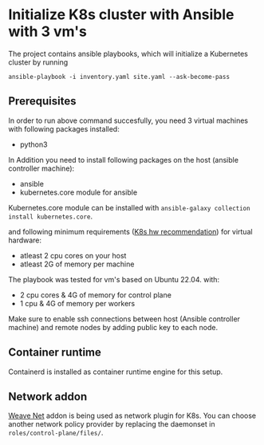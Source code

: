 # Initialize K8s cluster with Ansible with 3 vm's

The project contains ansible playbooks, which will initialize a Kubernetes cluster by running 

`ansible-playbook -i inventory.yaml site.yaml --ask-become-pass`

## Prerequisites

In order to run above command succesfully, you need 3 virtual machines with following packages installed:

- python3

In Addition you need to install following packages on the host (ansible controller machine):

- ansible 
- kubernetes.core module for ansible

Kubernetes.core module can be installed with `ansible-galaxy collection install kubernetes.core`.

and following minimum requirements ([K8s hw recommendation](https://kubernetes.io/docs/setup/production-environment/tools/kubeadm/install-kubeadm/)) for virtual hardware:

- atleast 2 cpu cores on your host
- atleast 2G of memory per machine 

The playbook was tested for vm's based on Ubuntu 22.04. with:
- 2 cpu cores & 4G of memory for control plane
- 1 cpu & 4G of memory per workers

Make sure to enable ssh connections between host (Ansible controller machine) and remote nodes by adding public key to each node.

## Container runtime

Containerd is installed as container runtime engine for this setup. 

## Network addon

[Weave Net](https://www.weave.works/docs/net/latest/kubernetes/kube-addon/) addon is being used as network plugin for K8s. You can choose another network policy provider by replacing the daemonset in `roles/control-plane/files/`.
